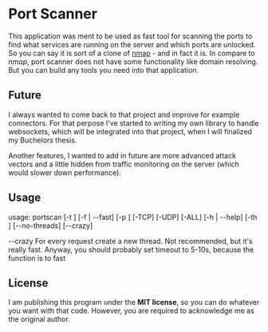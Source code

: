 # Port Scanner
This application was ment to be used as fast tool for scanning the ports to find 
what services are running on the server and which ports are unlocked.
So you can say it is sort of a clone of [nmap](https://nmap.org/) - and in fact it is. 
In compare to *nmap*, port scanner does not have some functionality
like domain resolving. But you can build any tools you need into that application.

## Future
I always wanted to come back to that project and improve for example connectors.
For that perpose I've started to writing my own library to handle websockets,
which will be integrated into that project, when I will finalized my Buchelors thesis.

Another features, I wanted to add in future are more advanced attack vectors 
and a little hidden from traffic monitoring on the server (which would slower down performance).

## Usage
usage: portscan <Ip address> <Ip mask> [-t <timeout in ms>]
                [-f | --fast] [-p <from> <to>]
                [-TCP] [-UDP] [-ALL] [-h | --help]
                [-th <threads>] [--no-threads]
                [--crazy]

--crazy
        For every request create a new thread.
        Not recommended, but it's really fast.
        Anyway, you should probably set timeout to 5-10s,
        because the function is to fast

## License
I am publishing this program under the **MIT license**, 
so you can do whatever you want with that code. However, 
you are required to acknowledge me as the original author.